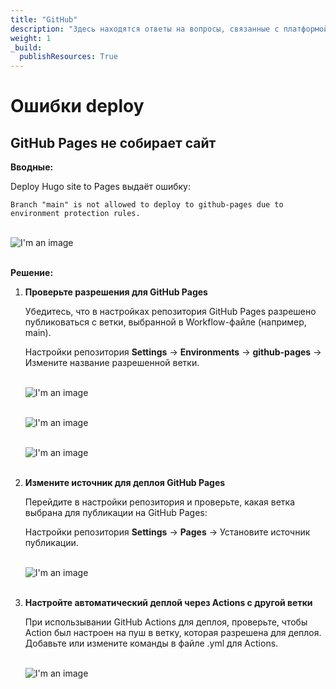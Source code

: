 ```yaml
---
title: "GitHub"
description: "Здесь находятся ответы на вопросы, связанные с платформой GitHub"
weight: 1
_build:
  publishResources: True
---
```


# Ошибки deploy

## GitHub Pages не собирает сайт

**Вводные:**

Deploy Hugo site to Pages выдаёт ошибку: 

``Branch "main" is not allowed to deploy to github-pages due to environment protection rules.``

 <br>![I'm an image](/images/gh_1.png)<br clear="left"><br>

**Решение:**

1. **Проверьте разрешения для GitHub Pages**

    Убедитесь, что в настройках репозитория GitHub Pages разрешено публиковаться с ветки, выбранной в Workflow-файле (например, main).

    Настройки репозитория **Settings** → **Environments** → **github-pages** → Измените название разрешенной ветки. 
    
    <br>![I'm an image](/images/gh_2.png)<br clear="left">

    <br>![I'm an image](/images/gh_3.png)<br clear="left">

    <br>![I'm an image](/images/gh_4.png)<br clear="left"><br>

2. **Измените источник для деплоя GitHub Pages**

    Перейдите в настройки репозитория и проверьте, какая ветка выбрана для публикации на GitHub Pages:

    Настройки репозитория **Settings** → **Pages** → Установите источник публикации.

    <br>![I'm an image](/images/gh_5.png)<br clear="left"><br> 

3. **Настройте автоматический деплой через Actions с другой ветки**

    При использывании GitHub Actions для деплоя, проверьте, чтобы Action был настроен на пуш в ветку, которая разрешена для деплоя. 
    Добавьте или измените команды в файле .yml для Actions.  

    <br>![I'm an image](/images/gh_6.png)<br clear="left"><br>



    